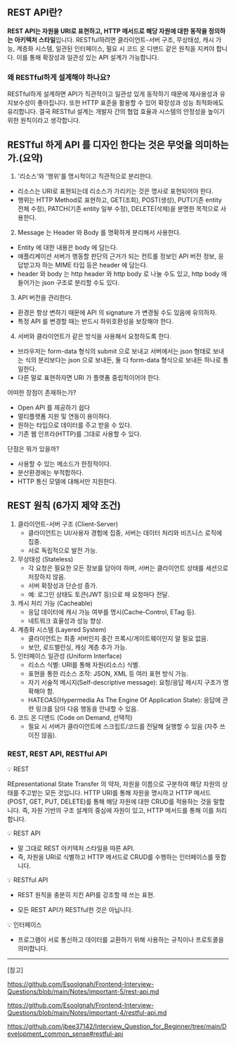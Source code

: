 ## REST API란?

**REST API는 자원을 URI로 표현하고, HTTP 메서드로 해당 자원에 대한 동작을 정의하는 아키텍처 스타일**입니다.
RESTful하려면 클라이언트-서버 구조, 무상태성, 캐시 가능, 계층화 시스템, 일관된 인터페이스, 필요 시 코드 온 디맨드 같은 원칙을 지켜야 합니다.
이를 통해 확장성과 일관성 있는 API 설계가 가능합니다.

### 왜 RESTful하게 설계해야 하나요?

RESTful하게 설계하면 API가 직관적이고 일관성 있게 동작하기 때문에 재사용성과 유지보수성이 좋아집니다. 또한 HTTP 표준을 활용할 수 있어 확장성과 성능 최적화에도 유리합니다. 결국 RESTful 설계는 개발자 간의 협업 효율과 시스템의 안정성을 높이기 위한 원칙이라고 생각합니다.

## RESTful 하게 API 를 디자인 한다는 것은 무엇을 의미하는가.(요약)

1. '리소스'와 '행위'를 명시적이고 직관적으로 분리한다.

- 리소스는 URI로 표현되는데 리소스가 가리키는 것은 명사로 표현되어야 한다.
- 행위는 HTTP Method로 표현하고, GET(조회), POST(생성), PUT(기존 entity 전체 수정), PATCH(기존 entity 일부 수정), DELETE(삭제)을 분명한 목적으로 사용한다.

2. Message 는 Header 와 Body 를 명확하게 분리해서 사용한다.

- Entity 에 대한 내용은 body 에 담는다.
- 애플리케이션 서버가 행동할 판단의 근거가 되는 컨트롤 정보인 API 버전 정보, 응답받고자 하는 MIME 타입 등은 header 에 담는다.
- header 와 body 는 http header 와 http body 로 나눌 수도 있고, http body 에 들어가는 json 구조로 분리할 수도 있다.

3. API 버전을 관리한다.

- 환경은 항상 변하기 때문에 API 의 signature 가 변경될 수도 있음에 유의하자.
- 특정 API 를 변경할 때는 반드시 하위호환성을 보장해야 한다.

4. 서버와 클라이언트가 같은 방식을 사용해서 요청하도록 한다.

- 브라우저는 form-data 형식의 submit 으로 보내고 서버에서는 json 형태로 보내는 식의 분리보다는 json 으로 보내든, 둘 다 form-data 형식으로 보내든 하나로 통일한다.
- 다른 말로 표현하자면 URI 가 플랫폼 중립적이어야 한다.

어떠한 장점이 존재하는가?

- Open API 를 제공하기 쉽다
- 멀티플랫폼 지원 및 연동이 용이하다.
- 원하는 타입으로 데이터를 주고 받을 수 있다.
- 기존 웹 인프라(HTTP)를 그대로 사용할 수 있다.

단점은 뭐가 있을까?

- 사용할 수 있는 메소드가 한정적이다.
- 분산환경에는 부적합하다.
- HTTP 통신 모델에 대해서만 지원한다.

## REST 원칙 (6가지 제약 조건)

1. 클라이언트-서버 구조 (Client-Server)
   - 클라이언트는 UI/사용자 경험에 집중, 서버는 데이터 처리와 비즈니스 로직에 집중.
   - 서로 독립적으로 발전 가능.
2. 무상태성 (Stateless)
   - 각 요청은 필요한 모든 정보를 담아야 하며, 서버는 클라이언트 상태를 세션으로 저장하지 않음.
   - 서버 확장성과 단순성 증가.
   - 예: 로그인 상태도 토큰(JWT 등)으로 매 요청마다 전달.
3. 캐시 처리 가능 (Cacheable)
   - 응답 데이터에 캐시 가능 여부를 명시(Cache-Control, ETag 등).
   - 네트워크 효율성과 성능 향상.
4. 계층화 시스템 (Layered System)
   - 클라이언트는 최종 서버인지 중간 프록시/게이트웨이인지 알 필요 없음.
   - 보안, 로드밸런싱, 캐싱 계층 추가 가능.
5. 인터페이스 일관성 (Uniform Interface)
   - 리소스 식별: URI를 통해 자원(리소스) 식별.
   - 표현을 통한 리소스 조작: JSON, XML 등 여러 표현 방식 가능.
   - 자기 서술적 메시지(Self-descriptive message): 요청/응답 메시지 구조가 명확해야 함.
   - HATEOAS(Hypermedia As The Engine Of Application State): 응답에 관련 링크를 담아 다음 행동을 안내할 수 있음.
6. 코드 온 디맨드 (Code on Demand, 선택적)
   - 필요 시 서버가 클라이언트에 스크립트/코드를 전달해 실행할 수 있음 (자주 쓰이진 않음).

### REST, REST API, RESTful API

💡 REST

REpresentational State Transfer 의 약자, 자원을 이름으로 구분하여 해당 자원의 상태를 주고받는 모든 것입니다. HTTP URI를 통해 자원을 명시하고 HTTP 메서드(POST, GET, PUT, DELETE)를 통해 해당 자원에 대한 CRUD를 적용하는 것을 말합니다. 즉, 자원 기반의 구조 설계의 중심에 자원이 있고, HTTP 메서드를 통해 이를 처리합니다.

💡 REST API

- 말 그대로 REST 아키텍처 스타일을 따른 API.
- 즉, 자원을 URI로 식별하고 HTTP 메서드로 CRUD를 수행하는 인터페이스를 뜻합니다.

💡 RESTful API

- REST 원칙을 충분히 지킨 API를 강조할 때 쓰는 표현.

- 모든 REST API가 RESTful한 것은 아닙니다.

💡 인터페이스

- 프로그램이 서로 통신하고 데이터를 교환하기 위해 사용하는 규칙이나 프로토콜을 의미합니다.

---

[참고]

https://github.com/Esoolgnah/Frontend-Interview-Questions/blob/main/Notes/important-5/rest-api.md

https://github.com/Esoolgnah/Frontend-Interview-Questions/blob/main/Notes/important-4/restful-api.md

https://github.com/jbee37142/Interview_Question_for_Beginner/tree/main/Development_common_sense#restful-api
